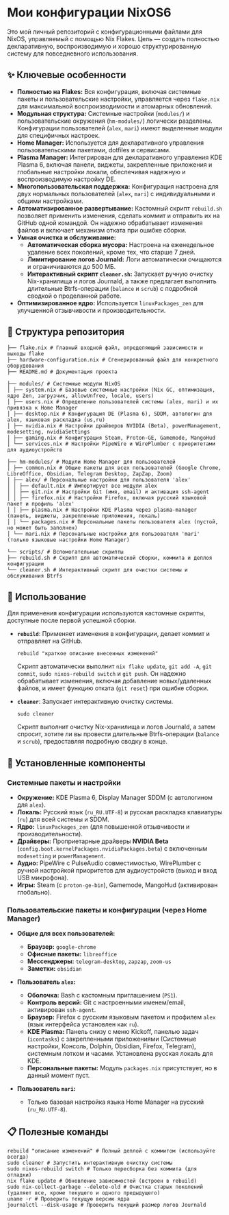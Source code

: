 # Мои конфигурации NixOS6

Это мой личный репозиторий с конфигурационными файлами для NixOS, управляемый с помощью Nix Flakes. Цель — создать полностью декларативную, воспроизводимую и хорошо структурированную систему для повседневного использования.

## ✨ Ключевые особенности

*   **Полностью на Flakes:** Вся конфигурация, включая системные пакеты и пользовательские настройки, управляется через `flake.nix` для максимальной воспроизводимости и атомарных обновлений.
*   **Модульная структура:** Системные настройки (`modules/`) и пользовательские окружения (`hm-modules/`) логически разделены. Конфигурации пользователей (`alex`, `mari`) имеют выделенные модули для специфичных настроек.
*   **Home Manager:** Используется для декларативного управления пользовательскими пакетами, dotfiles и сервисами.
*   **Plasma Manager:** Интегрирован для декларативного управления KDE Plasma 6, включая панели, виджеты, закрепленные приложения и глобальные настройки локали, обеспечивая надежную и воспроизводимую настройку DE.
*   **Многопользовательская поддержка:** Конфигурация настроена для двух нормальных пользователей (`alex`, `mari`) с индивидуальными и общими настройками.
*   **Автоматизированное развертывание:** Кастомный скрипт `rebuild.sh` позволяет применить изменения, сделать коммит и отправить их на GitHub одной командой. Он надежно обрабатывает изменения файлов и включает механизм отката при ошибке сборки.
*   **Умная очистка и обслуживание:**
    *   **Автоматическая сборка мусора:** Настроена на еженедельное удаление всех поколений, кроме тех, что старше 7 дней.
    *   **Лимитирование логов Journald:** Логи автоматически очищаются и ограничиваются до 500 МБ.
    *   **Интерактивный скрипт `cleaner.sh`:** Запускает ручную очистку Nix-хранилища и логов Journald, а также предлагает выполнить длительные Btrfs-операции (`balance` и `scrub`) с подробной сводкой о проделанной работе.
*   **Оптимизированное ядро:** Используется `linuxPackages_zen` для улучшенной отзывчивости и производительности.

## 📂 Структура репозитория

```
├── flake.nix # Главный входной файл, определяющий зависимости и выходы flake
├── hardware-configuration.nix # Сгенерированный файл для конкретного оборудования
├── README.md # Документация проекта

├── modules/ # Системные модули NixOS
│ ├── system.nix # Базовые системные настройки (Nix GC, оптимизация, ядро Zen, загрузчик, allowUnfree, locale, users)
│ ├── users.nix # Определение пользователей системы (alex, mari) и их привязка к Home Manager
│ ├── desktop.nix # Конфигурация DE (Plasma 6), SDDM, автологин для alex, языковая раскладка (us,ru)
│ ├── nvidia.nix # Настройки драйверов NVIDIA (Beta), powerManagement, modesetting, nvidiaSettings
│ ├── gaming.nix # Конфигурация Steam, Proton-GE, Gamemode, MangoHud
│ └── services.nix # Настройки PipeWire и WirePlumber с приоритетами для аудиоустройств

├── hm-modules/ # Модули Home Manager для пользователей
│ ├── common.nix # Общие пакеты для всех пользователей (Google Chrome, LibreOffice, Obsidian, Telegram Desktop, ZapZap, Zoom)
│ ├── alex/ # Персональные настройки для пользователя 'alex'
│ │ ├── default.nix # Импортирует все модули alex
│ │ ├── git.nix # Настройки Git (имя, email) и активация ssh-agent
│ │ ├── firefox.nix # Настройки Firefox, включая русский языковой пакет и профиль 'alex'
│ │ ├── plasma.nix # Настройки KDE Plasma через plasma-manager (панель, виджеты, закрепленные приложения, локаль)
│ │ └── packages.nix # Персональные пакеты пользователя alex (пустой, но может быть заполнен)
│ └── mari.nix # Персональные настройки для пользователя 'mari' (только языковые настройки Home Manager)

└── scripts/ # Вспомогательные скрипты
├── rebuild.sh # Скрипт для автоматической сборки, коммита и деплоя конфигурации
└── cleaner.sh # Интерактивный скрипт для очистки системы и обслуживания Btrfs
```

## 🚀 Использование

Для применения конфигурации используются кастомные скрипты, доступные после первой успешной сборки.

*   **`rebuild`**: Применяет изменения в конфигурации, делает коммит и отправляет на GitHub.
    ```
    rebuild "краткое описание внесенных изменений"
    ```
    Скрипт автоматически выполнит `nix flake update`, `git add -A`, `git commit`, `sudo nixos-rebuild switch` и `git push`. Он надежно обрабатывает изменения, включая добавление новых/удаленных файлов, и имеет функцию отката (`git reset`) при ошибке сборки.

*   **`cleaner`**: Запускает интерактивную очистку системы.
    ```
    sudo cleaner
    ```
    Скрипт выполнит очистку Nix-хранилища и логов Journald, а затем спросит, хотите ли вы провести длительные Btrfs-операции (`balance` и `scrub`), предоставляя подробную сводку в конце.

## 🔧 Установленные компоненты

### Системные пакеты и настройки

*   **Окружение:** KDE Plasma 6, Display Manager SDDM (с автологином для `alex`).
*   **Локаль:** Русский язык (`ru_RU.UTF-8`) и русская раскладка клавиатуры (`ru`) для всей системы и SDDM.
*   **Ядро:** `linuxPackages_zen` (для повышенной отзывчивости и производительности).
*   **Драйверы:** Проприетарные драйверы **NVIDIA Beta** (`config.boot.kernelPackages.nvidiaPackages.beta`) с включенным `modesetting` и `powerManagement`.
*   **Аудио:** PipeWire с PulseAudio совместимостью, WirePlumber с ручной настройкой приоритетов для аудиоустройств (выход и вход USB микрофона).
*   **Игры:** Steam (с `proton-ge-bin`), Gamemode, MangoHud (активирован глобально).

### Пользовательские пакеты и конфигурации (через Home Manager)

*   **Общие для всех пользователей:**
    *   **Браузер:** `google-chrome`
    *   **Офисные пакеты:** `libreoffice`
    *   **Мессенджеры:** `telegram-desktop`, `zapzap`, `zoom-us`
    *   **Заметки:** `obsidian`

*   **Пользователь `alex`:**
    *   **Оболочка:** Bash с кастомным приглашением (`PS1`).
    *   **Контроль версий:** Git с настроенными именем/email, активирован `ssh-agent`.
    *   **Браузер:** Firefox с русским языковым пакетом и профилем `alex` (язык интерфейса установлен как `ru`).
    *   **KDE Plasma:** Панель снизу с меню Kickoff, панелью задач (`icontasks`) с закрепленными приложениями (Системные настройки, Консоль, Dolphin, Obsidian, Firefox, Telegram), системным лотком и часами. Установлена русская локаль для KDE.
    *   **Персональные пакеты:** Модуль `packages.nix` присутствует, но в данный момент пуст.

*   **Пользователь `mari`:**
    *   Только базовая настройка языка Home Manager на русский (`ru_RU.UTF-8`).

## 📋 Полезные команды
```
rebuild "описание изменений" # Полный деплой с коммитом (используйте всегда)
sudo cleaner # Запустить интерактивную очистку системы
sudo nixos-rebuild switch # Только пересборка без коммита (для отладки)
nix flake update # Обновление зависимостей (встроен в rebuild)
sudo nix-collect-garbage --delete-old # Очистка старых поколений (удаляет все, кроме текущего и одного предыдущего)
uname -r # Проверить текущую версию ядра
journalctl --disk-usage # Проверить текущий размер логов Journald
